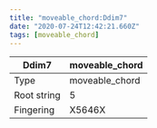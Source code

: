 ```yaml
---
title: "moveable_chord:Ddim7"
date: "2020-07-24T12:42:21.660Z"
tags: [moveable_chord]
---
```


|Ddim7|moveable_chord|
|---|---|
|Type|moveable_chord|
|Root string|5|
|Fingering|X5646X|

